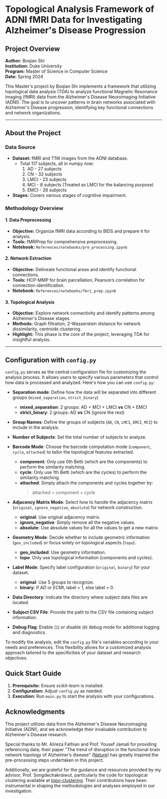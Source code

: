 # Topological Analysis Framework of ADNI fMRI Data for Investigating Alzheimer's Disease Progression

## Project Overview

**Author:** Boqian Shi  
**Institution:** Duke University  
**Program:** Master of Science in Computer Science  
**Date:** Spring 2024

This Master's project by Boqian Shi implements a framework that utilizing topological data analysis (TDA) to analyze functional Magnetic Resonance Imaging (fMRI) data from the Alzheimer's Disease Neuroimaging Initiative (ADNI). The goal is to uncover patterns in brain networks associated with Alzheimer's Disease progression, identifying key functional connections and network organizations.

---

## About the Project

### Data Source
- **Dataset:** fMRI and T1W images from the ADNI database.
    - Total 117 subjects, all in numpy now:
        1. AD - 27 subjects
        2. CN - 32 subjects
        3. LMCI - 23 subjects
        4. MCI - 8 subjects (Treated as LMCI for the balancing purpose)
        5. EMCI - 26 subjects
- **Stages:** Covers various stages of cognitive impairment.

### Methodology Overview

#### 1. Data Preprocessing
- **Objective:** Organize fMRI data according to BIDS and prepare it for analysis.
- **Tools:** fMRIPrep for comprehensive preprocessing.
- **Notebook:** `References/notebooks/pre_processing.ipynb`

#### 2. Network Extraction
- **Objective:** Delineate functional areas and identify functional connections.
- **Tools:** HCP-MMP for brain parcellation, Pearson’s correlation for connection identification.
- **Notebook:** `References/notebooks/fmri_prep.ipynb`

#### 3. Topological Analysis
- **Objective:** Explore network connectivity and identify patterns among Alzheimer's Disease stages.
- **Methods:** Graph filtration, 2-Wasserstein distance for network dissimilarity, centroids clustering.
- **Highlight:** This phase is the core of the project, leveraging TDA for insightful analysis.

---

## Configuration with `config.py`

`config.py` serves as the central configuration file for customizing the analysis process. It allows users to specify various parameters that control how data is processed and analyzed. Here's how you can use `config.py`:

- **Separation mode**: Define how the data will be separated into different groups (`mixed_separation`, `strict_binary`) 
    - **mixed_separation**: 2 groups: AD + MCI + LMCI **vs** CN + EMCI
    - **strict_binary**: 2 groups: AD **vs** CN (ignore the rest)

- **Group Names**: Define the groups of subjects (`AD`, `CN`, `LMCI`, `EMCI`, `MCI`) to include in the analysis.

- **Number of Subjects**: Set the total number of subjects to analyze.

- **Barcode Mode**: Choose the barcode computation mode (`component`, `cycle`, `attached`) to tailor the topological features extracted.
    - **component**: Only use 0th Betti (which are the components) to perform the similarity matching.
    - **cycle**: Only use 1th Betti (which are the cycles) to perform the similarity matching.
    - **attached**: Simply attach the components and cycles together by:
        > attached = component + cycle

- **Adjacency Matrix Mode**: Select how to handle the adjacency matrix (`original`, `ignore_negative`, `absolute`) for network construction.
    - **original**: Use original adjacency matrix.
    - **ignore_negative**: Simply remove all the negative values.
    - **absolute**: Use absolute values for all the values to get a new matrix.

- **Geometry Mode**: Decide whether to include geometric information (`geo_included`) or focus solely on topological aspects (`topo`).
    - **geo_included**: Use geometry information.
    - **topo**: Only use topological information (components and cycles).

- **Label Mode**: Specify label configuration (`original`, `binary`) for your dataset.
    - **original**: Use 5 groups to recognize.
    - **binary**: If *AD* or *ECMI*, label = 1, else label = 0.

- **Data Directory**: Indicate the directory where subject data files are located.

- **Subject CSV File**: Provide the path to the CSV file containing subject information.

- **Debug Flag**: Enable (`1`) or disable (`0`) debug mode for additional logging and diagnostics.

To modify the analysis, edit the `config.py` file's variables according to your needs and preferences. This flexibility allows for a customized analysis approach tailored to the specificities of your dataset and research objectives.

## Quick Start Guide

1. **Prerequisite:** Ensure _scikit-learn_ is installed.
2. **Configuration:** Adjust `config.py` as needed.
3. **Execution:** Run `main.py` to start the analysis with your configurations.

## Acknowledgments

This project utilizes data from the Alzheimer's Disease Neuroimaging Initiative (ADNI), and we acknowledge their invaluable contribution to Alzheimer's Disease research. 

Special thanks to Mr. Alireza Fathian and Prof. Yousef Jamali for providing referencing data; their paper "The trend of disruption in the functional brain network topology of Alzheimer’s disease" ([Nature](https://www.nature.com/articles/s41598-022-18987-y)) has greatly inspired the pre-processing steps undertaken in this project. 

Additionally, we are grateful for the guidance and resources provided by my advisor, Prof. Songdechakraiwut, particularly the code for topological clustering available at [topo-clustering](https://github.com/topolearn/topo-clustering). Their contributions have been instrumental in shaping the methodologies and analyses employed in our investigation.
